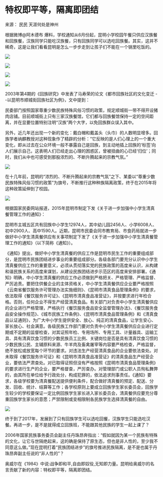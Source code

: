 # 特权即平等，隔离即团结

来源： 民民 天涯何处是神州

根据微博@阿木德布 爆料，学校通知从6月份起，昆明小学校园午餐只供应汉族餐和回族餐，汉族同学只能吃汉族餐，只有回族同学可以选吃回族餐。其实，这并不稀奇，这是让我们看看昆明是怎么一步步走到让孩子们不能在一个锅里吃饭的。

![](https://img.hacpai.com/e/7e5240429328443faf91fb06cef25f95.jpeg)

![](https://img.hacpai.com/e/10e76e45518a4a60bc608db70e7bfc78.jpeg)

![](https://img.hacpai.com/e/cdbd132954ef4835a767d7d94e354bc0.jpeg)

![](https://img.hacpai.com/e/65004525cb804678a0fe6f65a3009900.jpeg)

2003年第4期的《回族研究》中发表了马寿荣的论文《都市回族社区的文化变迁 --以昆明市顺城街回族社区为例》，文中提到：

民委部门按照国家尊重少数民族特殊风俗习惯的政策，规定顺城街一带不得开设猪肉店铺。目前顺城街上只有三家汉族餐馆，它们都与回族餐馆保持一定的空间距离，并在显要位置特别注明“汉族”两个大字，以免回族群众误入其中。

另外，近几年还出现一个新的变化：戴白帽和戴盖头（头巾）的人数明显增多。回族学者纳麒教授对这种现象作了精辟的分析：“它反映的是人们心理上的一个重大变化，即从过去在公众环境一般不暴露自己是回族，到主动地插上回族的‘标签’向人们展示自己，这表明人们已经走出心理的困惑区，曾被扭曲的心已经‘归位’；同时，我们从中也可感受到那股浓烈的、不断升腾起来的宗教气氛。”

![](https://img.hacpai.com/e/f8fd62f85f6e4f7084ba79c9513af2c7.jpeg)

在十几年前，昆明的“浓烈的、不断升腾起来的宗教气氛”之下、某委以“尊重少数民族特殊风俗习惯的政策”为旗号，不断推行这种种族隔离政策，终于在2015年将这种政策延伸到了校园。

![](https://img.hacpai.com/e/ce61fbdc5b4b47b4b4028ae743962d2d.jpeg)

根据国家民委网站报道，2015年昆明市制定下发《关于进一步加强中小学生清真餐管理工作的通知》：

昆明市主城五区共有回族中小学生12974人，其中幼儿园2456人、小学6008人、初中2900人、高中1590人。近期，昆明市民委会同市教育局、市食药局就进一步做好中小学生清真餐供应有关事项制定下发了《关于进一步加强中小学生清真餐管理工作的通知》（以下简称《通知》）。

《通知》提出，做好中小学生清真餐的供应工作是昆明市民生工作的重要组成部分，是昆明市民族团结进步事业的重要组成部分。各级各部门要充分认识中小学生清真餐供应工作的重要意义，必须从贯彻落实党的民族政策的高度来认识，从构建和谐民族关系的高度来谋划，从建设民族团结进步示范区的高度来安排部署。《通知》明确，中小学生清真餐的供应工作必须做到严格把关、严格管理、严格监督、严厉追责。要把住供餐企业的主体资格关，中小学生清真餐供应企业要严格按照《云南省餐饮服务许可管理办法实施细则》、《昆明市清真食品管理条例》的要求，依法取得《餐饮服务许可证》、《昆明市清真食品准营证》，并按要求进行年检合格。否则，任何企业不得生产经营清真食品。有关部门对负责中小学生清真餐供应的企业进行严格管理，严格执行《餐饮服务食品安全监督管理办法》、《餐饮服务食品安全操作规范》、《城市民族工作条例》、《昆明市清真食品管理条例》和《清真食品认证通则》，为广大中小学生提供安全、放心、纯正的清真食品，让学生安心、家长放心、社会满意。各级民族工作部门要对负责中小学生清真餐供应企业进行定期或不定期的监督检查，对其证照年检、专用场所、专用工具、计量器具、运输工具、具有清真饮食习惯的少数民族员工比例、关键岗位是否是具有清真饮食习惯的少数民族公民、主辅原料来源、牛羊肉及畜禽屠宰等内容要严格检查，严格监督，绝不放松或放宽每个环节的要求。对违法生产经营清真食品的企业要依法查处。对未取得《餐饮服务许可证》和《昆明市清真食品准营证》的清真食品生产经营企业，要依法严肃查处。对已取得证照但没有严格按照《昆明市清真食品管理条例》的要求进行生产的企业，要严格督查，严厉查办。对管理部门或公职人员徇私舞弊的，由其所在单位给予行政处分，构成犯罪的，依法追求刑事责任。《通知》要求，各级学校要为清真餐配送提供便利条件，配合做好清真餐的预定、配送、分发、回收、统计、结算等工作；各学校原则上要成立回族学生家长委员会，回族学生较少的学校要保证一定比例回族学生家长进入家长委员会，清真餐供应要充分尊重回族学生家长的意愿；严禁限制或变相限制各民族学生选择清真餐的自由。

![](https://img.hacpai.com/e/64ce29335d0c48c5aa4d8589e1a1c98f.jpeg)

终于到了2017年，发展到了只有回族学生可以选吃回餐，汉族学生只能选吃汉餐。再进一步，是不是就得成立回族班，不能跟其他民族的学生一起上课了？

2006年国家民族事务委员会副主任丹珠昂奔指出：“假如就因为某一个民族有特殊的文化，让它与世隔绝起来，这的确是保持了原生态，但也是非人性的，至少我不同意这么做。”现在昆明打着“民族团结进步”的旗号推进民族隔离，是不是也属于丹珠昂奔副主任说的“非人性的”？

奥威尔在《1984》中说:战争即和平,自由即奴役,无知即力量。昆明给奥威尔的名言贡献了新的内容：特权即平等，隔离即团结。​​​​